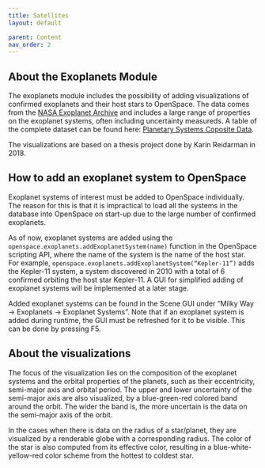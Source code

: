 ```yaml
---
title: Satellites
layout: default

parent: Content
nav_order: 2
---
```


## About the Exoplanets Module
The exoplanets module includes the possibility of adding visualizations of confirmed exoplanets and their host stars to OpenSpace. The data comes from the [NASA Exoplanet Archive](https://exoplanetarchive.ipac.caltech.edu) and includes a large range of properties on the exoplanet systems, often including uncertainty measureds. A table of the complete dataset can be found here: [Planetary Systems Coposite Data](https://exoplanetarchive.ipac.caltech.edu/cgi-bin/TblView/nph-tblView?app=ExoTbls&config=PSCompPars).

The visualizations are based on a thesis project done by Karin Reidarman in 2018.

## How to add an exoplanet system to OpenSpace
Exoplanet systems of interest must be added to OpenSpace individually. The reason for this is that it is impractical to load all the systems in the database into OpenSpace on start-up due to the large number of confirmed exoplanets.

As of now, exoplanet systems are added using the `openspace.exoplanets.addExoplanetSystem(name)` function in the OpenSpace scripting API, where the name of the system is the name of the host star. For example, `openspace.exoplanets.addExoplanetSystem(“Kepler-11”)` adds the Kepler-11 system, a system discovered in 2010 with a total of 6 confirmed orbiting the host star Kepler-11. A GUI for simplified adding of exoplanet systems will be implemented at a later stage. 

Added exoplanet systems can be found in the Scene GUI under “Milky Way → Exoplanets → Exoplanet Systems”. Note that if an exoplanet system is added during runtime, the GUI must be refreshed for it to be visible. This can be done by pressing F5. 

## About the visualizations
The focus of the visualization lies on the composition of the exoplanet systems and the orbital properties of the planets, such as their eccentricity, semi-major axis and orbital period. The upper and lower uncertainty of the semi-major axis are also visualized, by a blue-green-red colored band around the orbit. The wider the band is, the more uncertain is the data on the semi-major axis of the orbit. 

In the cases when there is data on the radius of a star/planet, they are visualized by a renderable globe with a corresponding radius. The color of the star is also computed from its effective color, resulting in a blue-white-yellow-red color scheme from the hottest to coldest star. 

